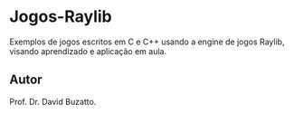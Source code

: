 # Jogos-Raylib

Exemplos de jogos escritos em C e C++ usando a engine de jogos Raylib, visando aprendizado e aplicação em aula.

## Autor

Prof. Dr. David Buzatto.
